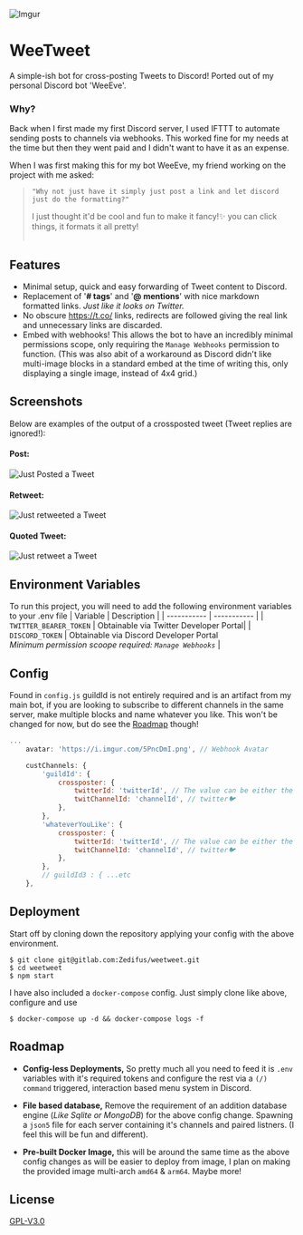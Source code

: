 ![Imgur](https://i.imgur.com/lxxXUrt.png)
# WeeTweet

A simple-ish bot for cross-posting Tweets to Discord! Ported out of my
personal Discord bot 'WeeEve'.

### Why?
Back when I first made my first Discord server,
I used IFTTT to automate sending posts to channels via webhooks. This worked fine for my
needs at the time but then they went paid and I didn't want to have it as an expense.

When I was first making this for my bot WeeEve, my friend working on the project with me asked:
> `"Why not just have it simply just post a link and let discord just do the formatting?"`
>
> I just thought it'd be cool and fun to make it fancy!✨ you can click things, it formats it
all pretty!
<br><br>
## Features
- Minimal setup, quick and easy forwarding of Tweet content to Discord.
- Replacement of '**# tags**' and '**@ mentions**' with nice markdown formatted links.
  *Just like it looks on Twitter.*
- No obscure https://t.co/ links, redirects are followed giving the real link
  and unnecessary links are discarded.
- Embed with webhooks! This allows the bot to have an  incredibly minimal permissions scope,
  only requiring the `Manage Webhooks` permission to function. (This was also abit of a
  workaround as Discord didn't like multi-image blocks in a standard embed at the time of
  writing this, only displaying a single image, instead of 4x4 grid.)

## Screenshots
Below are examples of the output of a crossposted tweet (Tweet replies are ignored!):

#### Post:
![Just Posted a Tweet](https://i.imgur.com/hv1rCTm.png)
#### Retweet:
![Just retweeted a Tweet](https://i.imgur.com/QUlyxay.png)
#### Quoted Tweet:
![Just retweet a Tweet](https://i.imgur.com/lYNF4rm.png)


## Environment Variables

To run this project, you will need to add the following environment variables to your .env file
| Variable     | Description |
| ----------- | ----------- |
| `TWITTER_BEARER_TOKEN` | Obtainable via Twitter Developer Portal|
| `DISCORD_TOKEN` | Obtainable via Discord Developer Portal <br> *Minimum permission scoope required: `Manage Webhooks`* |

## Config
Found in `config.js` guildId is not entirely required and is an artifact from my main bot,
if you are looking to subscribe to different channels in the same server, make multiple blocks
and name whatever you like. This won't be changed for now, but do see the [Roadmap](#roadmap)
though!
```js
...
	avatar: 'https://i.imgur.com/5PncDmI.png', // Webhook Avatar

	custChannels: {
		'guildId': {
			crossposter: {
				twitterId: 'twitterId', // The value can be either the username (excluding the @ character) or the user’s numeric user ID
				twitChannelId: 'channelId', // twitter🐦
			},
		},
        'whateverYouLike': {
			crossposter: {
				twitterId: 'twitterId', // The value can be either the username (excluding the @ character) or the user’s numeric user ID
				twitChannelId: 'channelId', // twitter🐦
			},
		},
        // guildId3 : { ...etc
	},
```
## Deployment

Start off by cloning down the repository applying your config with the above environment.

```
$ git clone git@gitlab.com:Zedifus/weetweet.git
$ cd weetweet
$ npm start
```
I have also included a `docker-compose` config. Just simply clone like above, configure and use
```
$ docker-compose up -d && docker-compose logs -f
```

## Roadmap

- **Config-less Deployments,**
  So pretty much all you need to feed it is `.env` variables with it's required tokens
  and configure the rest via a `(/) command` triggered, interaction based menu system
  in Discord.

- **File based database,** Remove the requirement of an addition database engine (*Like Sqlite
  or MongoDB*) for the above config change. Spawning a `json5` file for each server
  containing it's channels and paired listners. (I feel this will be fun and different).

- **Pre-built Docker Image,** this will be around the same time as the above config changes
  as will be easier to deploy from image, I plan on making the provided image multi-arch
  `amd64` & `arm64`. Maybe more!

## License

[GPL-V3.0](https://choosealicense.com/licenses/gpl-3.0/)

